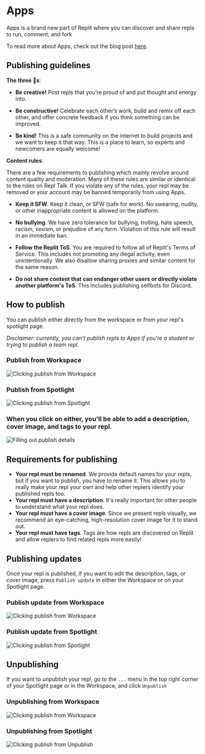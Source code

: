# Apps
Apps is a brand new part of Replit where you can discover and share repls to run, comment, and fork

To read more about Apps, check out the blog post [here](https://blog.replit.com/apps).

## Publishing guidelines

**The three 🐝s**: 
- **Be creative!** Post repls that you’re proud of and put thought and energy into.

- **Be constructive!** Celebrate each other’s work, build and remix off each other, and offer concrete feedback if you think something can be improved.

- **Be kind!** This is a safe community on the internet to build projects and we want to keep it that way. This is a place to learn, so experts and newcomers are equally welcome!


**Content rules**:

There are a few requirements to publishing which mainly revolve around content quality and moderation. Many of these rules are similar or identical to the rules on Repl Talk. If you violate any of the rules, your repl may be removed or your account may be banned temporarily from using Apps.

- **Keep it SFW**. Keep it clean, or SFW (safe for work). No swearing, nudity, or other inappropriate content is allowed on the platform.

- **No bullying**. We have zero tolerance for bullying, trolling, hate speech, racism, sexism, or prejudice of any form. Violation of this rule will result in an immediate ban.

- **Follow the Replit ToS**. You are required to follow all of Replit's Terms of Service. This includes not promoting any illegal activity, even unintentionally. We also disallow sharing proxies and similar content for the same reason.

- **Do not share content that can endanger other users or directly violate another platform's ToS**. This includes publishing selfbots for Discord.

## How to publish
You can publish either directly from the workspace or from your repl's spotlight page.

*Disclaimer: currently, you can't publish repls to Apps if you're a student or trying to publish a team repl.*

### Publish from Workspace
![Clicking publish from Workspace](https://replit-docs-images.bardia.repl.co/images/apps/workspace-publish.png)

### Publish from Spotlight
![Clicking publish from Spotlight](https://replit-docs-images.bardia.repl.co/images/apps/spotlight-publish.png)

### When you click on either, you'll be able to add a description, cover image, and tags to your repl.

![Filling out publish details](https://replit-docs-images.bardia.repl.co/images/apps/workspace-publish.gif)


## Requirements for publishing
- **Your repl must be renamed**. We provide default names for your repls, but if you want to publish, you have to rename it. This allows you to really make your repl your own and help other replers identify your published repls too.
- **Your repl must have a description**. It's really important for other people to understand what your repl does.
- **Your repl must have a cover image**. Since we present repls visually, we recommend an eye-catching, high-resolution cover image for it to stand out.
- **Your repl must have tags**. Tags are how repls are discovered on Replit and allow replers to find related repls more easily!

## Publishing updates
Once your repl is published, if you want to edit the description, tags, or cover image, press `Publish update` in either the Workspace or on your Spotlight page.

### Publish update from Workspace
![Clicking publish from Workspace](https://replit-docs-images.bardia.repl.co/images/apps/workspace-publish-update.png)

### Publish update from Spotlight
![Clicking publish from Spotlight](https://replit-docs-images.bardia.repl.co/images/apps/spotlight-publish-update.png)


## Unpublishing
If you want to unpublish your repl, go to the `...` menu in the top right corner of your Spotlight page or in the Workspace, and click `Unpublish`

### Unpublishing from Workspace
![Clicking publish from Workspace](https://replit-docs-images.bardia.repl.co/images/apps/workspace-unpublish.png)

### Unpublishing from Spotlight
![Clicking publish from Unpublish](https://replit-docs-images.bardia.repl.co/images/apps/spotlight-unpublish.png)


